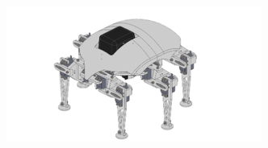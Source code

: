 <div id="hexaphobus-robot-v2" align="center">
    <br />
    <img src="./Hexapod.PNG" alt="HexaphobUS Robot (V2)" width="512"/>
</div>